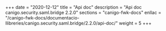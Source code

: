 +++
date        = "2020-12-12"
title       = "Api doc"
description = "Api doc canigo.security.saml.bridge 2.2.0"
sections    = "canigo-fwk-docs"
enllac		= "/canigo-fwk-docs/documentacio-llibreries/canigo.security.saml.bridge/2.2.0/api-doc/"
weight		= 5
+++
